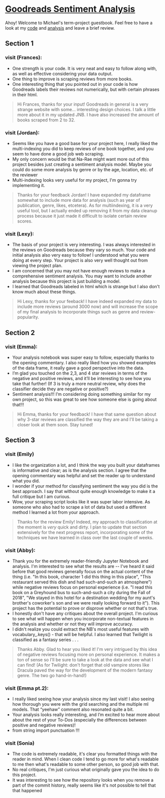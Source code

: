 # [Goodreads Sentiment Analysis](https://github.com/Data-Science-for-Linguists-2021/Goodreads-Sentiment-Analysis)
Ahoy! Welcome to Michael's term-project guestbook. Feel free to have a look at my [code](https://github.com/Data-Science-for-Linguists-2021/Goodreads-Sentiment-Analysis/blob/main/book_scraper.py) and [analysis](https://github.com/Data-Science-for-Linguists-2021/Goodreads-Sentiment-Analysis/blob/main/analysis.ipynb) and leave a brief review.

## Section 1

### visit (Frances):
 - One strength is your code. It is very neat and easy to follow along with, as well as effective considering your data output.
 - One thing to improve is scraping reviews from more books.
 - One interesting thing that you pointed out in your code is how Goodreads labels their reviews not numerically, but with certain phrases in their html.
 > Hi Frances, thanks for your input! Goodreads in general is a very strange website with some... interesting design choices. I talk a little more about it in my updated JNB. I have also increased the amount of books scraped from 2 to 32.

### visit (Jordan):
 - Seems like you have a good base for your project here, I really liked the multi-indexing you did to keep reviews of one book together, and you seem to have done a good job web scraping.
 - My only concern would be that Na-Rae might want more out of this project besides just creating a sentiment analysis model. Maybe you could do some more analysis by genre or by the age, location, etc. of the reviewer
 - Multi-indexing looks very useful for my project, I'm gonna try implementing it.
 > Thanks for your feedback Jordan! I have expanded my dataframe somewhat to include more data for analysis (such as year of publication, genre, likes, etcetera). As for multiindexing, it is a very useful tool, but I actually ended up removing it from my data cleanup process because it just made it difficult to isolate certain review scores.

### visit (Lexy):
- The basis of your project is very interesting. I was always interested in the reviews on Goodreads because they vary so much. Your code and initial analysis also very easy to follow! I understood what you were doing at every step. Your project is also very well thought out from viewing the project plan.
- I am concerned that you may not have enough reviews to make a comprehensive sentiment analysis. You may want to include another analysis because this project is just building a model.
- I learned that Goodreads labeled in html which is strange but I also don't know much about these things.
> Hi Lexy, thanks for your feeback! I have indeed expanded my data to include more reviews (around 3000 now) and will increase the scope of my final analysis to incorporate things such as genre and review-popularity.

## Section 2

### visit (Emma):
- Your analysis notebook was super easy to follow, especially thanks to the opening commentary. I also really liked how you showed examples of the data frame, it really gave a good perspective into the data.
- I’m glad you touched on the 2,3, and 4 star reviews in terms of the negative and positive reviews, and it’ll be interesting to see how you take that further! (If 3 is truly a more neutral review, why does the classifier decide they are negative or positive?)
- Sentiment analysis!!! I’m considering doing something similar for my own project, so this was great to see how someone else is going about that!!!
> Hi Emma, thanks for your feedback! I have that same question about why 3-star reviews are classified the way they are and I'll be taking a closer look at them soon. Stay tuned!

## Section 3

### visit (Emily)
- I like the organization a lot, and I think the way you built your dataframes is informative and clear; as is the analysis section. I agree that the opening commentary was helpful and set the reader up to understand what you did.
- I wonder if your method for classifying sentiment the way you did is the best approach. I say that without quite enough knowledge to make it a full critique but I am curious.
- Wow, your scraping script looks like it was super labor intensive. As someone who also had to scrape a lot of data but used a different method I learned a lot from your approach.
> Thanks for the review Emily! Indeed, my approach to classification at the moment is *very* quick and dirty. I plan to update that section extensively for the next progress report, incorporating some of the techniques we have learned in class over the last couple of weeks.

### visit (Abby):
- Thank you for the extremely reader-friendly Jupyter Notebook and analysis.  I'm interested to see what the results are -- I've heard it said before that good reviews generally focus on the actual content of the thing (i.e. "In this book, character 1 did this thing in this place", "This restaurant served this dish and had such-and-such an atmosphere") while negative reviews focus on personal experience (i.e. "I read this book on a Greyhound bus to such-and-such a city during the Fall of 2018", "We stayed in this hotel for a destination wedding for my aunt's brother's coworker's son and we were really looking forward to it").  This project has the potential to prove or disprove whether or not that's true.
- I honestly don't have any critiques about the overall project.  I'm curious to see what will happen when you incorporate non-textual features in the analysis and whether or not they will improve accuracy.
- I didn't realize you could extract the NB's most useful features with vocabulary_.keys() - that will be helpful.  I also learned that Twilight is classified as a fantasy series . . .
> Thanks Abby. Glad to hear you liked it! I'm very intrigued by this idea of negative reviews focusing more on personal experience. It makes a ton of sense so I'll be sure to take a look at the data and see what I can find!
(As for Twilight: don't forget that old vampire stores like Dracula paved the way for the development of the modern fantasy genre. The two go hand-in-hand!)

### visit (Emma pt.2):
- I really liked seeing how your analysis since my last visit! I also seeing how thorough you were with the grid searching and the multiple ml models. That “yeehaw” comment also resonated quite a bit.
- Your analysis looks really interesting, and I’m excited to hear more about about the rest of your To-Dos (especially the differences between positive and negative reviews)!
- from string import punctuation !!!

### visit (Sonia)

- The code is extremely readable, it's clear you formatted things with the reader in mind. When I clean code I tend to go more for what's readable to me then what's readable to some other person, so good job with that.
- No real critiques, I'm just curious what originally gave you the idea to do this project.
- It was interesting to see how the repository looks when you remove a part of the commit history, really seems like it's not possible to tell that that happened
